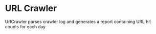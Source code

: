 URL Crawler
============

UrlCrawler parses crawler log and generates a report containing URL hit counts for each day